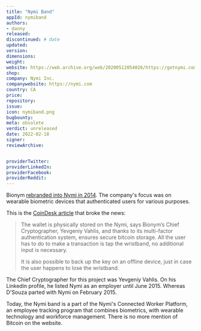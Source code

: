 ```yaml
---
title: "Nymi Band"
appId: nymiband
authors:
- danny
released: 
discontinued: # date
updated: 
version:
dimensions: 
weight: 
website: https://web.archive.org/web/20200512054026/https://getnymi.com/our_story
shop:
company: Nymi Inc.
companywebsite: https://nymi.com
country: CA
price: 
repository:
issue:
icon: nymiband.png
bugbounty:
meta: obsolete
verdict: unreleased
date: 2022-02-18
signer:
reviewArchive:


providerTwitter: 
providerLinkedIn: 
providerFacebook: 
providerReddit: 
---
```



Bionym [rebranded into Nymi in 2014](https://archive.canadianbusiness.com/technology-news/whats-in-a-name-bionym-rebrands-itself-as-nymi/). The company's focus was on wearable biometric devices that authenticated users for various purposes. 

This is the [CoinDesk article](https://www.coindesk.com/tech/2014/02/04/heartbeat-sensing-wristband-doubles-as-bitcoin-wallet/) that broke the news:

> The wallet is physically stored on the Nymi, says Bionym’s Chief Cryptographer, Yevgeniy Vahlis, and thanks to its multi-factor authentication system, ensures secure bitcoin storage. All the user has to do to make a transaction is tap the wristband, no additional input is necessary.
> 
> It is also possible to back up the key on an offline device, just in case the user happens to lose the wristband.

The Chief Cryptographer for this project was Yevgeniy Vahlis. On his Linkedin profile, he listed Nymi as an employer until June 2015. Whereas D'Souza parted with Nymi on February 2015.

Today, the Nymi band is a part of the Nymi's Connected Worker Platform, an employee tracking program that combines biometrics, with wearable technology and workforce management. There is no more mention of Bitcoin on the website.